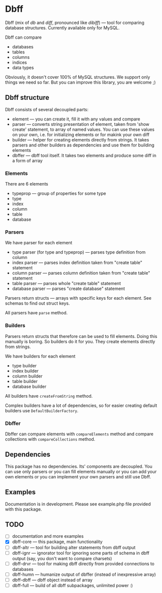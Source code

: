 # Dbff

Dbff (mix of _db_ and _diff_, pronounced like _dibiff_) — tool for comparing database structures. Currently available only for MySQL.

Dbff can compare
- databases
- tables
- columns
- indices
- data types

Obviously, it doesn't cover 100% of MySQL structures. We support only things we need so far. But you can improve this library, you are welcome ;)

## Dbff structure

Dbff consists of several decoupled parts:
- element — you can create it, fill it with any values and compare
- parser — converts string presentation of element, taken from 'show create' statement, to array of named values. You can use these values on your own, i.e. for initializing elements or for makink your own diff
- builder — helper for creating elements directly from strings. It takes parsers and other builders as dependencies and use them for building elements
- dbffer — dbff tool itself. It takes two elements and produce some diff in a form of array

### Elements

There are 6 elements
- typeprop — group of properties for some type
- type
- index
- column
- table
- database

### Parsers

We have parser for each element
- type parser (for type and typeprop) — parses type definition from column
- index parser — parses index definition taken from "create table" statement
- column parser — parses column definition taken from "create table" statement
- table parser — parses whole "create table" statement
- database parser — parses "create database" statement

Parsers return structs — arrays with specific keys for each element. See schemas to find out struct keys.

All parsers have `parse` method.

### Builders

Parsers return structs that therefore can be used to fill elements. Doing this manually is boring. So builders do it for you. They create elements directly from strings.

We have builders for each element
- type builder
- index builder
- column builder
- table builder
- database builder

All builders have `createFromString` method.

Complex builders have a lot of dependencies, so for easier creating default builders use `DefaultBuilderFactory`.

### Dbffer

Dbffer can compare elements with `compareElements` method and compare collections with `compareCollections` method.

## Dependencies

This package has no dependencies. Its' components are decoupled. You can use only parsers or you can fill elements manually or you can add your own elements or you can implement your own parsers and still use Dbff.

## Examples

Documentation is in development. Please see example.php file provided with this package.

## TODO

- [ ] documentation and more examples
- [x] dbff-core — this package, main functionality
- [ ] dbff-altr — tool for building alter statements from dbff output
- [ ] dbff-ignr — ignorator tool for ignoring some parts of schema in dbff output (say, you don't want to compare charsets)
- [ ] dbff-drvr — tool for making dbff directly from provided connections to databases
- [ ] dbff-humn — humanize output of dbffer (instead of inexpressive array)
- [ ] dbff-dbff — dbff object instead of array
- [ ] dbff-full — build of all dbff subpackages, unlimited power :)